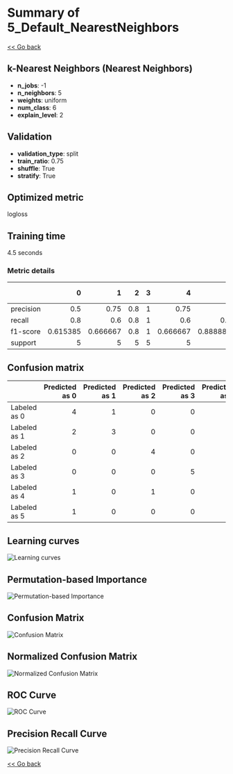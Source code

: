 # Summary of 5_Default_NearestNeighbors

[<< Go back](../README.md)


## k-Nearest Neighbors (Nearest Neighbors)
- **n_jobs**: -1
- **n_neighbors**: 5
- **weights**: uniform
- **num_class**: 6
- **explain_level**: 2

## Validation
 - **validation_type**: split
 - **train_ratio**: 0.75
 - **shuffle**: True
 - **stratify**: True

## Optimized metric
logloss

## Training time

4.5 seconds

### Metric details
|           |        0 |        1 |   2 |   3 |        4 |        5 |   accuracy |   macro avg |   weighted avg |   logloss |
|:----------|---------:|---------:|----:|----:|---------:|---------:|-----------:|------------:|---------------:|----------:|
| precision | 0.5      | 0.75     | 0.8 |   1 | 0.75     | 1        |   0.766667 |    0.8      |       0.8      |   1.25245 |
| recall    | 0.8      | 0.6      | 0.8 |   1 | 0.6      | 0.8      |   0.766667 |    0.766667 |       0.766667 |   1.25245 |
| f1-score  | 0.615385 | 0.666667 | 0.8 |   1 | 0.666667 | 0.888889 |   0.766667 |    0.772934 |       0.772934 |   1.25245 |
| support   | 5        | 5        | 5   |   5 | 5        | 5        |   0.766667 |   30        |      30        |   1.25245 |


## Confusion matrix
|              |   Predicted as 0 |   Predicted as 1 |   Predicted as 2 |   Predicted as 3 |   Predicted as 4 |   Predicted as 5 |
|:-------------|-----------------:|-----------------:|-----------------:|-----------------:|-----------------:|-----------------:|
| Labeled as 0 |                4 |                1 |                0 |                0 |                0 |                0 |
| Labeled as 1 |                2 |                3 |                0 |                0 |                0 |                0 |
| Labeled as 2 |                0 |                0 |                4 |                0 |                1 |                0 |
| Labeled as 3 |                0 |                0 |                0 |                5 |                0 |                0 |
| Labeled as 4 |                1 |                0 |                1 |                0 |                3 |                0 |
| Labeled as 5 |                1 |                0 |                0 |                0 |                0 |                4 |

## Learning curves
![Learning curves](learning_curves.png)

## Permutation-based Importance
![Permutation-based Importance](permutation_importance.png)
## Confusion Matrix

![Confusion Matrix](confusion_matrix.png)


## Normalized Confusion Matrix

![Normalized Confusion Matrix](confusion_matrix_normalized.png)


## ROC Curve

![ROC Curve](roc_curve.png)


## Precision Recall Curve

![Precision Recall Curve](precision_recall_curve.png)



[<< Go back](../README.md)
